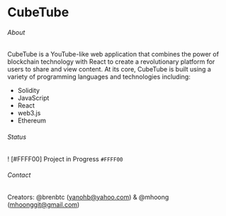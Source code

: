 # CubeTube

###### About

  CubeTube is a YouTube-like web application that combines the power of blockchain technology with React to create a revolutionary platform for users to  share and view content. At its core, CubeTube is built using a variety of programming languages and technologies including:
 - Solidity
 - JavaScript
 - React
 - web3.js
 - Ethereum
 
 ###### Status 
 ! [#FFFF00] Project in Progress `#FFFF00`

 ###### Contact
   Creators: @brenbtc (yanohb@yahoo.com) & @mhoong (mhoonggit@gmail.com)
